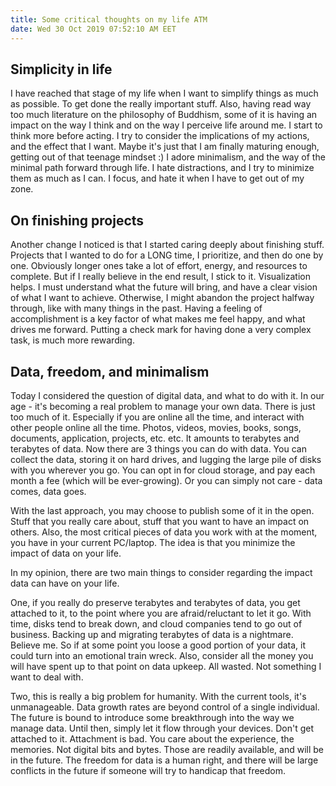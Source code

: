```yaml
---
title: Some critical thoughts on my life ATM
date: Wed 30 Oct 2019 07:52:10 AM EET
---
```


## Simplicity in life

I have reached that stage of my life when I want to simplify things as much as possible. To get done the really important stuff. Also, having read way too much literature on the philosophy of Buddhism, some of it is having an impact on the way I think and on the way I perceive life around me. I start to think more before acting. I try to consider the implications of my actions, and the effect that I want. Maybe it's just that I am finally maturing enough, getting out of that teenage mindset :) I adore minimalism, and the way of the minimal path forward through life. I hate distractions, and I try to minimize them as much as I can. I focus, and hate it when I have to get out of my zone.

## On finishing projects

Another change I noticed is that I started caring deeply about finishing stuff. Projects that I wanted to do for a LONG time, I prioritize, and then do one by one. Obviously longer ones take a lot of effort, energy, and resources to complete. But if I really believe in the end result, I stick to it. Visualization helps. I must understand what the future will bring, and have a clear vision of what I want to achieve. Otherwise, I might abandon the project halfway through, like with many things in the past. Having a feeling of accomplishment is a key factor of what makes me feel happy, and what drives me forward. Putting a check mark for having done a very complex task, is much more rewarding.

## Data, freedom, and minimalism

Today I considered the question of digital data, and what to do with it. In our age - it's becoming a real problem to manage your own data. There is just too much of it. Especially if you are online all the time, and interact with other people online all the time. Photos, videos, movies, books, songs, documents, application, projects, etc. etc. It amounts to terabytes and terabytes of data. Now there are 3 things you can do with data. You can collect the data, storing it on hard drives, and lugging the large pile of disks with you wherever you go. You can opt in for cloud storage, and pay each month a fee (which will be ever-growing). Or you can simply not care - data comes, data goes.

With the last approach, you may choose to publish some of it in the open. Stuff that you really care about, stuff that you want to have an impact on others. Also, the most critical pieces of data you work with at the moment, you have in your current PC/laptop. The idea is that you minimize the impact of data on your life.

In my opinion, there are two main things to consider regarding the impact data can have on your life.

One, if you really do preserve terabytes and terabytes of data, you get attached to it, to the point where you are afraid/reluctant to let it go. With time, disks tend to break down, and cloud companies tend to go out of business. Backing up and migrating terabytes of data is a nightmare. Believe me. So if at some point you loose a good portion of your data, it could turn into an emotional train wreck. Also, consider all the money you will have spent up to that point on data upkeep. All wasted. Not something I want to deal with.

Two, this is really a big problem for humanity. With the current tools, it's unmanageable. Data growth rates are beyond control of a single individual. The future is bound to introduce some breakthrough into the way we manage data. Until then, simply let it flow through your devices. Don't get attached to it. Attachment is bad. You care about the experience, the memories. Not digital bits and bytes. Those are readily available, and will be in the future. The freedom for data is a human right, and there will be large conflicts in the future if someone will try to handicap that freedom.
